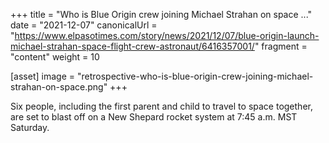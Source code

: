 +++
title = "Who is Blue Origin crew joining Michael Strahan on space ..."
date = "2021-12-07"
canonicalUrl = "https://www.elpasotimes.com/story/news/2021/12/07/blue-origin-launch-michael-strahan-space-flight-crew-astronaut/6416357001/"
fragment = "content"
weight = 10

[asset]
    image = "retrospective-who-is-blue-origin-crew-joining-michael-strahan-on-space.png"
+++

Six people, including the first parent and child to travel to space 
together, are set to blast off on a New Shepard rocket system at 7:45 a.m. 
MST Saturday.
